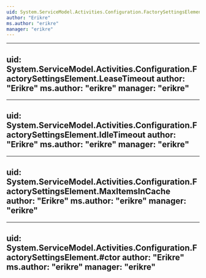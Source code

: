 ```yaml
---
uid: System.ServiceModel.Activities.Configuration.FactorySettingsElement
author: "Erikre"
ms.author: "erikre"
manager: "erikre"
---
```


---
uid: System.ServiceModel.Activities.Configuration.FactorySettingsElement.LeaseTimeout
author: "Erikre"
ms.author: "erikre"
manager: "erikre"
---

---
uid: System.ServiceModel.Activities.Configuration.FactorySettingsElement.IdleTimeout
author: "Erikre"
ms.author: "erikre"
manager: "erikre"
---

---
uid: System.ServiceModel.Activities.Configuration.FactorySettingsElement.MaxItemsInCache
author: "Erikre"
ms.author: "erikre"
manager: "erikre"
---

---
uid: System.ServiceModel.Activities.Configuration.FactorySettingsElement.#ctor
author: "Erikre"
ms.author: "erikre"
manager: "erikre"
---
